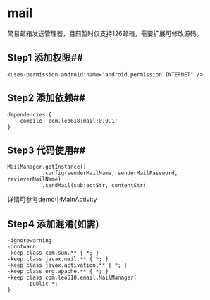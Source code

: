 # mail
简易邮箱发送管理器，目前暂时仅支持126邮箱，需要扩展可修改源码。


## Step1 添加权限##


    <uses-permission android:name="android.permission.INTERNET" />

## Step2 添加依赖##

	dependencies {
		compile 'com.leo618:mail:0.0.1'
	}

## Step3 代码使用##

	MailManager.getInstance()
               .config(senderMailName, senderMailPassword, revieverMailName)
               .sendMail(subjectStr, contentStr)

详情可参考demo中MainActivity

## Step4 添加混淆(如需) ##

	-ignorewarning
	-dontwarn
	-keep class com.sun.** { *; }
	-keep class javax.mail.** { *; }
	-keep class javax.activation.** { *; }
	-keep class org.apache.** { *; }
	-keep class com.leo618.email.MailManager{
	       public *;
	}